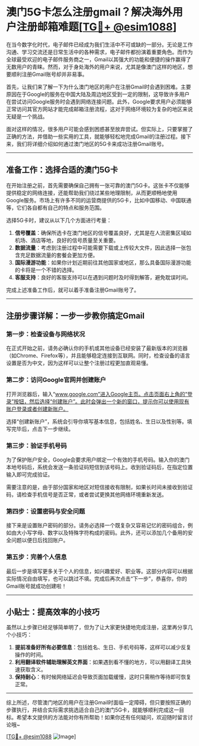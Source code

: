 # 澳门5G卡怎么注册gmail？解决海外用户注册邮箱难题[[TG💪+ @esim1088](https://t.me/s/esim1088)]

在当今数字化时代，电子邮件已经成为我们生活中不可或缺的一部分。无论是工作沟通、学习交流还是日常生活中的各种需求，电子邮件都扮演着重要角色。而作为全球最受欢迎的电子邮件服务商之一，Gmail以其强大的功能和便捷的操作赢得了无数用户的青睐。然而，对于身处海外的用户来说，尤其是像澳门这样的地区，想要顺利注册Gmail账号却并非易事。

首先，让我们来了解一下为什么澳门地区的用户在注册Gmail时会遇到困难。主要原因在于Google的服务在中国大陆及周边地区受到一定的限制，这导致许多用户在尝试访问Google服务时会遇到网络连接问题。此外，Google要求用户必须能够正常访问其官方网站才能完成邮箱注册流程，这对于网络环境较为复杂的地区来说无疑是一个挑战。

面对这样的情况，很多用户可能会感到困惑甚至放弃尝试。但实际上，只要掌握了正确的方法，并借助一些实用的工具，就能够轻松地完成Gmail的注册过程。接下来，我们将详细介绍如何通过澳门地区的5G卡来成功注册Gmail账号。

---

## 准备工作：选择合适的澳门5G卡

在开始注册之前，首先需要确保自己拥有一张可靠的澳门5G卡。这张卡不仅能够提供稳定的网络连接，还能帮助我们绕过某些地理限制，从而更顺畅地使用Google服务。市场上有许多不同的运营商提供的5G卡，比如中国移动、中国联通等，它们各自都有自己的特点和服务范围。

选择5G卡时，建议从以下几个方面进行考量：

1. **信号覆盖**：确保所选卡在澳门地区的信号覆盖良好，尤其是在人流密集区域如机场、酒店等地，良好的信号质量至关重要。
2. **数据流量**：考虑到注册过程中可能需要下载或上传较大文件，因此选择一张包含充足数据流量的套餐会更加方便。
3. **国际漫游功能**：如果你计划近期前往其他国家或地区，那么具备国际漫游功能的卡将是一个不错的选择。
4. **客服支持**：良好的客服支持可以在遇到问题时及时得到解答，避免耽误时间。

完成上述准备工作后，就可以着手准备注册Gmail账号了。

---

## 注册步骤详解：一步一步教你搞定Gmail

### 第一步：检查设备与网络状况

在正式开始之前，请务必确认你的手机或其他设备已经安装了最新版本的浏览器（如Chrome、Firefox等），并且能够稳定连接到互联网。同时，检查设备的语言设置是否为中文，因为这样可以让整个注册过程更加直观易懂。

### 第二步：访问Google官网并创建账户

打开浏览器后，输入“www.google.com”进入Google主页。点击页面右上角的“登录”按钮，然后选择“创建账户”。此时会弹出一个新的窗口，提示你可以使用现有账户登录或者创建新账户。

选择“创建新账户”，系统会引导你填写基本信息，包括姓名、生日以及性别等。填写完毕后，点击下一步继续。

### 第三步：验证手机号码

为了保护账户安全，Google会要求用户绑定一个有效的手机号码。输入你的澳门本地号码后，系统会发送一条验证码短信到该号码上。收到验证码后，在指定位置输入即可完成验证。

需要注意的是，由于部分国家和地区对短信接收有限制，如果长时间未接收到验证码，请检查手机信号是否正常，或者尝试更换其他网络环境重新发送。

### 第四步：设置密码与安全问题

接下来是设置账户密码的部分。请务必选择一个既复杂又容易记忆的密码组合，例如由大小写字母、数字以及特殊字符构成的密码。此外，还可以添加几个备用的安全问题以便日后找回账户。

### 第五步：完善个人信息

最后一步是填写更多关于个人的信息，如兴趣爱好、职业等。这部分内容可以根据实际情况自由填写，也可以跳过不填。完成后再次点击“下一步”，恭喜你，你的Gmail账号就成功创建啦！

---

## 小贴士：提高效率的小技巧

虽然以上步骤已经足够简单明了，但为了让大家更快捷地完成注册，这里再分享几个小技巧：

1. **提前准备好所有必要信息**：包括姓名、生日、手机号码等，这样可以减少反复操作的时间。
2. **利用翻译软件辅助理解英文界面**：如果遇到看不懂的地方，可以用翻译工具快速获取含义。
3. **保持耐心**：有时候网络延迟会导致页面加载缓慢，这时只需稍作等待即可恢复正常。

---

综上所述，尽管澳门地区的用户在注册Gmail时面临一定障碍，但只要按照正确的步骤执行，并结合实际需求挑选适合自己的澳门5G卡，就能够顺利完成这一目标。希望本文提供的方法能对你有所帮助！如果你还有任何疑问，欢迎随时留言讨论哦~

[[TG💪+ @esim1088](https://t.me/s/esim1088) ![Image](https://i.postimg.cc/4NQfJmqS/Snipaste-2025-05-13-00-14-12.png)]